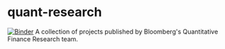 # quant-research
[![Binder](https://mybinder.org/badge_logo.svg)](https://mybinder.org/v2/gh/bloomberg/quant-research/master?urlpath=voila%2Frender%2FIndex.ipynb)
A collection of projects published by Bloomberg's Quantitative Finance Research team.
